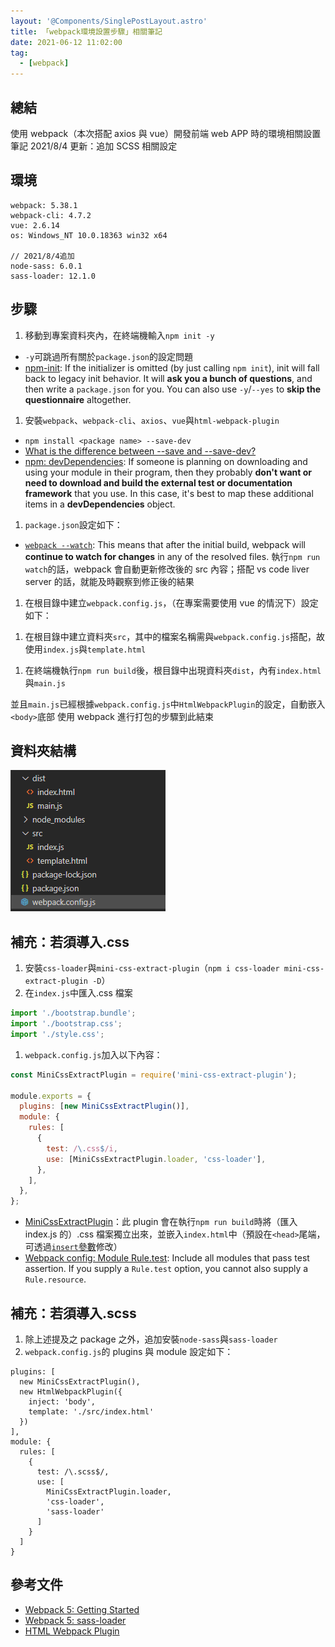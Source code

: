 ```yaml
---
layout: '@Components/SinglePostLayout.astro'
title: 「webpack環境設置步驟」相關筆記
date: 2021-06-12 11:02:00
tag:
  - [webpack]
---
```


## 總結

使用 webpack（本次搭配 axios 與 vue）開發前端 web APP 時的環境相關設置筆記
2021/8/4 更新：追加 SCSS 相關設定

## 環境

```
webpack: 5.38.1
webpack-cli: 4.7.2
vue: 2.6.14
os: Windows_NT 10.0.18363 win32 x64

// 2021/8/4追加
node-sass: 6.0.1
sass-loader: 12.1.0
```

## 步驟

1. 移動到專案資料夾內，在終端機輸入`npm init -y`

- `-y`可跳過所有關於`package.json`的設定問題
- [npm-init](https://docs.npmjs.com/cli/v6/commands/npm-init): If the initializer is omitted (by just calling `npm init`), init will fall back to legacy init behavior. It will **ask you a bunch of questions**, and then write a `package.json` for you. You can also use `-y`/`--yes` to **skip the questionnaire** altogether.

1. 安裝`webpack`、`webpack-cli`、`axios`、`vue`與`html-webpack-plugin`

- `npm install <package name> --save-dev`
- [What is the difference between --save and --save-dev?](https://stackoverflow.com/questions/22891211/what-is-the-difference-between-save-and-save-dev)
- [npm: devDependencies](https://docs.npmjs.com/cli/v6/configuring-npm/package-json#devdependencies): If someone is planning on downloading and using your module in their program, then they probably **don't want or need to download and build the external test or documentation framework** that you use. In this case, it's best to map these additional items in a **devDependencies** object.

1. `package.json`設定如下：

<script src="https://gist.github.com/tzynwang/0036ecd4516c978467fe64266791de26.js"></script>

- [`webpack --watch`](https://webpack.js.org/configuration/watch/): This means that after the initial build, webpack will **continue to watch for changes** in any of the resolved files. 執行`npm run watch`的話，webpack 會自動更新修改後的 src 內容；搭配 vs code liver server 的話，就能及時觀察到修正後的結果

1. 在根目錄中建立`webpack.config.js`，（在專案需要使用 vue 的情況下）設定如下：

<script src="https://gist.github.com/tzynwang/8dadd59d8eb258d7843727f7bbcd4419.js"></script>

1. 在根目錄中建立資料夾`src`，其中的檔案名稱需與`webpack.config.js`搭配，故使用`index.js`與`template.html`

<script src="https://gist.github.com/tzynwang/948dbc4dea908a2cc27b874949a35383.js"></script>
<script src="https://gist.github.com/tzynwang/2bf0bd73c4f25713752a3c7decd13385.js"></script>

1. 在終端機執行`npm run build`後，根目錄中出現資料夾`dist`，內有`index.html`與`main.js`

<script src="https://gist.github.com/tzynwang/96051f1c7bdded10f79ad3caeaf838be.js"></script>

並且`main.js`已經根據`webpack.config.js`中`HtmlWebpackPlugin`的設定，自動嵌入`<body>`底部
使用 webpack 進行打包的步驟到此結束

## 資料夾結構

![folder structure](/2021/webpack-note/webpack-folder-structure.png)

## 補充：若須導入.css

1. 安裝`css-loader`與`mini-css-extract-plugin`（`npm i css-loader mini-css-extract-plugin -D`）
1. 在`index.js`中匯入.css 檔案

```js
import './bootstrap.bundle';
import './bootstrap.css';
import './style.css';
```

1. `webpack.config.js`加入以下內容：

```js
const MiniCssExtractPlugin = require('mini-css-extract-plugin');

module.exports = {
  plugins: [new MiniCssExtractPlugin()],
  module: {
    rules: [
      {
        test: /\.css$/i,
        use: [MiniCssExtractPlugin.loader, 'css-loader'],
      },
    ],
  },
};
```

- [MiniCssExtractPlugin](https://webpack.js.org/plugins/mini-css-extract-plugin/)：此 plugin 會在執行`npm run build`時將（匯入 index.js 的）.css 檔案獨立出來，並嵌入`index.html`中（預設在`<head>`尾端，可透過[`insert`參數](https://webpack.js.org/plugins/mini-css-extract-plugin/#insert)修改）
- [Webpack config: Module Rule.test](https://webpack.js.org/configuration/module/#ruletest): Include all modules that pass test assertion. If you supply a `Rule.test` option, you cannot also supply a `Rule.resource`.

## 補充：若須導入.scss

1. 除上述提及之 package 之外，追加安裝`node-sass`與`sass-loader`
1. `webpack.config.js`的 plugins 與 module 設定如下：

```
plugins: [
  new MiniCssExtractPlugin(),
  new HtmlWebpackPlugin({
    inject: 'body',
    template: './src/index.html'
  })
],
module: {
  rules: [
    {
      test: /\.scss$/,
      use: [
        MiniCssExtractPlugin.loader,
        'css-loader',
        'sass-loader'
      ]
    }
  ]
}
```

## 參考文件

- [Webpack 5: Getting Started](https://webpack.js.org/guides/getting-started/)
- [Webpack 5: sass-loader](https://webpack.js.org/loaders/sass-loader/)
- [HTML Webpack Plugin](https://github.com/jantimon/html-webpack-plugin#readme)
